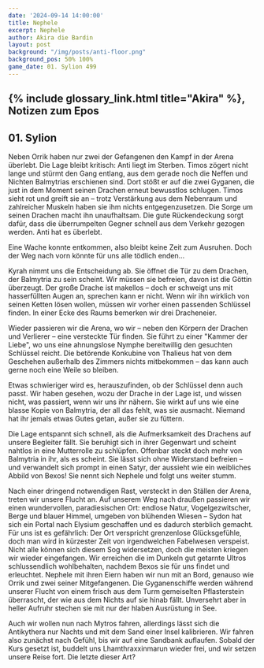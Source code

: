 ```yaml
---
date: '2024-09-14 14:00:00'
title: Nephele
excerpt: Nephele
author: Akira die Bardin
layout: post
background: "/img/posts/anti-floor.png"
background_pos: 50% 100%
game_date: 01. Sylion 499
---
```


## {% include glossary_link.html title="Akira" %}, Notizen zum Epos

## 01. Sylion
Neben Orrik haben nur zwei der Gefangenen den Kampf in der Arena überlebt. Die Lage bleibt kritisch: Anti liegt im Sterben. Timos zögert nicht lange und stürmt den Gang entlang, aus dem gerade noch die Neffen und Nichten Balmytrias erschienen sind. Dort stößt er auf die zwei Gyganen, die just in dem Moment seinen Drachen erneut bewusstlos schlugen. Timos sieht rot und greift sie an – trotz Verstärkung aus dem Nebenraum und zahlreicher Muskeln haben sie ihm nichts entgegenzusetzen. Die Sorge um seinen Drachen macht ihn unaufhaltsam. Die gute Rückendeckung sorgt dafür, dass die überrumpelten Gegner schnell aus dem Verkehr gezogen werden. Anti hat es überlebt.

Eine Wache konnte entkommen, also bleibt keine Zeit zum Ausruhen. Doch der Weg nach vorn könnte für uns alle tödlich enden...

Kyrah nimmt uns die Entscheidung ab. Sie öffnet die Tür zu dem Drachen, der Balmytria zu sein scheint. Wir müssen sie befreien, davon ist die Göttin überzeugt. Der große Drache ist makellos – doch er schweigt uns mit hasserfüllten Augen an, sprechen kann er nicht. Wenn wir ihn wirklich von seinen Ketten lösen wollen, müssen wir vorher einen passenden Schlüssel finden. In einer Ecke des Raums bemerken wir drei Dracheneier.

Wieder passieren wir die Arena, wo wir – neben den Körpern der Drachen und Verlierer – eine versteckte Tür finden. Sie führt zu einer "Kammer der Liebe", wo uns eine ahnungslose Nymphe bereitwillig den gesuchten Schlüssel reicht. Die betörende Konkubine von Thalieus hat von dem Geschehen außerhalb des Zimmers nichts mitbekommen – das kann auch gerne noch eine Weile so bleiben.

Etwas schwieriger wird es, herauszufinden, ob der Schlüssel denn auch passt. Wir haben gesehen, wozu der Drache in der Lage ist, und wissen nicht, was passiert, wenn wir uns ihr nähern. Sie wirkt auf uns wie eine blasse Kopie von Balmytria, der all das fehlt, was sie ausmacht. Niemand hat ihr jemals etwas Gutes getan, außer sie zu füttern.

Die Lage entspannt sich schnell, als die Aufmerksamkeit des Drachens auf unsere Begleiter fällt. Sie beruhigt sich in ihrer Gegenwart und scheint nahtlos in eine Mutterrolle zu schlüpfen. Offenbar steckt doch mehr von Balmytria in ihr, als es scheint. Sie lässt sich ohne Widerstand befreien – und verwandelt sich prompt in einen Satyr, der aussieht wie ein weibliches Abbild von Bexos! Sie nennt sich Nephele und folgt uns weiter stumm.

Nach einer dringend notwendigen Rast, versteckt in den Ställen der Arena, treten wir unsere Flucht an. Auf unserem Weg nach draußen passieren wir einen wundervollen, paradiesischen Ort: endlose Natur, Vogelgezwitscher, Berge und blauer Himmel, umgeben von blühenden Wiesen – Sydon hat sich ein Portal nach Elysium geschaffen und es dadurch sterblich gemacht. Für uns ist es gefährlich: Der Ort verspricht grenzenlose Glücksgefühle, doch man wird in kürzester Zeit von irgendwelchen Fabelwesen verspeist. Nicht alle können sich diesem Sog widersetzen, doch die meisten kriegen wir wieder eingefangen.
Wir erreichen die im Dunkeln gut getarnte Ultros schlussendlich wohlbehalten, nachdem Bexos sie für uns findet und erleuchtet. Nephele mit ihren Eiern haben wir nun mit an Bord, genauso wie Orrik und zwei seiner Mitgefangenen. Die Gyganenschiffe werden während unserer Flucht von einem frisch aus dem Turm gemeiselten Pflasterstein überrascht, der wie aus dem Nichts auf sie hinab fällt. Unversehrt aber in heller Aufruhr stechen sie mit nur der hlaben Ausrüstung in See.

Auch wir wollen nun nach Mytros fahren, allerdings lässt sich die Antikythera nur Nachts und mit dem Sand einer Insel kalibrieren. Wir fahren also zunächst nach Gefühl, bis wir auf eine Sandbank auflaufen. Sobald der Kurs gesetzt ist, buddelt uns Lhamthraxxinmarun wieder frei, und wir setzen unsere Reise fort. Die letzte dieser Art?
